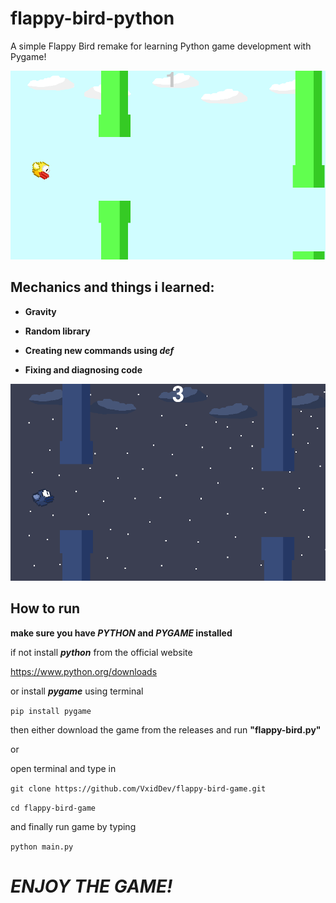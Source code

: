 # flappy-bird-python
A simple Flappy Bird remake for learning Python game development with Pygame!

![Day](day_screenshot.png)

## Mechanics and things i learned:

- **Gravity**

- **Random library**

- **Creating new commands using ***def*****

- **Fixing and diagnosing code**

![Night](night_screenshot.png)

## How to run

**make sure you have ***PYTHON*** and ***PYGAME*** installed**

if not install ***python*** from the official website

https://www.python.org/downloads

or install ***pygame*** using terminal

`pip install pygame`

then either download the game from the releases and run **"flappy-bird.py"**

or

open terminal and type in

`git clone https://github.com/VxidDev/flappy-bird-game.git`

`cd flappy-bird-game`

and finally run game by typing

`python main.py`

# ***ENJOY THE GAME!***
